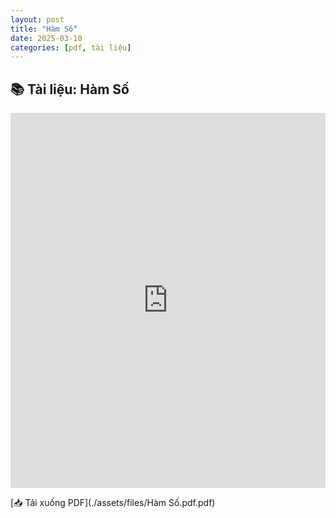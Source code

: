 ```yaml
---
layout: post
title: "Hàm Số"
date: 2025-03-10
categories: [pdf, tài liệu]
---
```


## 📚 Tài liệu: Hàm Số

<iframe 
    src="https://docs.google.com/gview?url={{ site.url }}/assets/files/Hàm Số.pdf.pdf&embedded=true" 
    style="width: 100%; height: 600px;" 
    frameborder="0">
</iframe>

[📥 Tải xuống PDF](./assets/files/Hàm Số.pdf.pdf)

